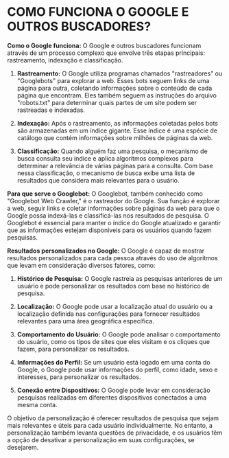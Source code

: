 # COMO FUNCIONA O GOOGLE E OUTROS BUSCADORES?
**Como o Google funciona:**
O Google e outros buscadores funcionam através de um processo complexo que envolve três etapas principais: rastreamento, indexação e classificação.

1. **Rastreamento:** O Google utiliza programas chamados "rastreadores" ou "Googlebots" para explorar a web. Esses bots seguem links de uma página para outra, coletando informações sobre o conteúdo de cada página que encontram. Eles também seguem as instruções do arquivo "robots.txt" para determinar quais partes de um site podem ser rastreadas e indexadas.

2. **Indexação:** Após o rastreamento, as informações coletadas pelos bots são armazenadas em um índice gigante. Esse índice é uma espécie de catálogo que contém informações sobre milhões de páginas da web.

3. **Classificação:** Quando alguém faz uma pesquisa, o mecanismo de busca consulta seu índice e aplica algoritmos complexos para determinar a relevância de várias páginas para a consulta. Com base nessa classificação, o mecanismo de busca exibe uma lista de resultados que considera mais relevantes para o usuário.

**Para que serve o Googlebot:**
O Googlebot, também conhecido como "Googlebot Web Crawler," é o rastreador do Google. Sua função é explorar a web, seguir links e coletar informações sobre páginas da web para que o Google possa indexá-las e classificá-las nos resultados de pesquisa. O Googlebot é essencial para manter o índice do Google atualizado e garantir que as informações estejam disponíveis para os usuários quando fazem pesquisas.

**Resultados personalizados no Google:**
O Google é capaz de mostrar resultados personalizados para cada pessoa através do uso de algoritmos que levam em consideração diversos fatores, como:

1. **Histórico de Pesquisa:** O Google rastreia as pesquisas anteriores de um usuário e pode personalizar os resultados com base no histórico de pesquisa.

2. **Localização:** O Google pode usar a localização atual do usuário ou a localização definida nas configurações para fornecer resultados relevantes para uma área geográfica específica.

3. **Comportamento do Usuário:** O Google pode analisar o comportamento do usuário, como os tipos de sites que eles visitam e os cliques que fazem, para personalizar os resultados.

4. **Informações do Perfil:** Se um usuário está logado em uma conta do Google, o Google pode usar informações do perfil, como idade, sexo e interesses, para personalizar os resultados.

5. **Conexão entre Dispositivos:** O Google pode levar em consideração pesquisas realizadas em diferentes dispositivos conectados a uma mesma conta.

O objetivo da personalização é oferecer resultados de pesquisa que sejam mais relevantes e úteis para cada usuário individualmente. No entanto, a personalização também levanta questões de privacidade, e os usuários têm a opção de desativar a personalização em suas configurações, se desejarem.